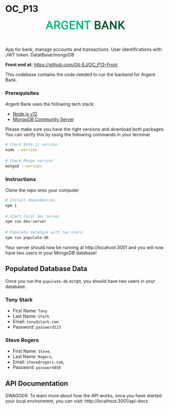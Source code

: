 <h1>OC_P13</h1>

<div align='center'>

 <img src="./logo/ARGENT_BANK.png" alt="Argent bank Logo" />

</div>
<br><br>

App for bank, manage accounts and transactions. User identifications with JWT token. DatatBase/mongoDB

<strong>Front end at:</strong> https://github.com/Git-EJ/OC_P13-Front<br>

This codebase contains the code needed to run the backend for Argent Bank.


### Prerequisites

Argent Bank uses the following tech stack:

- [Node.js v12](https://nodejs.org/en/)
- [MongoDB Community Server](https://www.mongodb.com/try/download/community)

Please make sure you have the right versions and download both packages. You can verify this by using the following commands in your terminal:

```bash
# Check Node.js version
node --version

# Check Mongo version
mongod --version
```

### Instructions

Clone the repo onto your computer


```bash
# Install dependencies
npm i

# Start local dev server
npm run dev:server

# Populate database with two users
npm run populate-db
```

Your server should now be running at http://locahost:3001 and you will now have two users in your MongoDB database!

## Populated Database Data

Once you run the `populate-db` script, you should have two users in your database:

### Tony Stark

- First Name: `Tony`
- Last Name: `Stark`
- Email: `tony@stark.com`
- Password: `password123`

### Steve Rogers

- First Name: `Steve`,
- Last Name: `Rogers`,
- Email: `steve@rogers.com`,
- Password: `password456`

## API Documentation

SWAGGER: To learn more about how the API works, once you have started your local environment, you can visit: http://localhost:3001/api-docs

